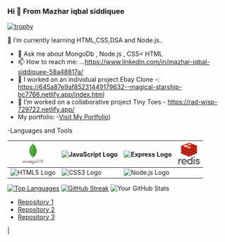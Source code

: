 ### Hi 👋 From Mazhar iqbal siddiquee
[![trophy](https://github-profile-trophy.vercel.app/?username=mazhariqbasiddiquee)](https://github.com/ryo-ma/github-profile-trophy)













 🌱 I’m currently learning HTML,CSS,DSA  and Node.js..
- 💬 Ask me about MongoDb , Node.js , CSS< HTML
- 📫 How to reach me: ...https://www.linkedin.com/in/mazhar-iqbal-siddiquee-58a48817a/
- 🔭 I worked on an individual project Ebay Clone -: https://645a87e9af85231449179632--magical-starship-bc7766.netlify.app/index.html
- 🤝 I’m worked on a collaborative project Tiny Toes - https://rad-wisp-729722.netlify.app/
- My portfolio: -[Visit My Portfolio](https://mazhariqbasiddiquee.github.io/))





-Languages and Tools

| <img src="https://raw.githubusercontent.com/devicons/devicon/master/icons/mongodb/mongodb-original-wordmark.svg" alt="MongoDB Logo" width="50" height="50"> | <img src="https://upload.wikimedia.org/wikipedia/commons/9/99/Unofficial_JavaScript_logo_2.svg" alt="JavaScript Logo" width="50" height="50"> | <img src="https://upload.wikimedia.org/wikipedia/commons/6/64/Expressjs.png" alt="Express Logo" width="50" height="50"> | <img src="https://raw.githubusercontent.com/devicons/devicon/master/icons/redis/redis-original-wordmark.svg" alt="Redis Logo" width="50" height="50"> |
|---|---|---|---|
| <img src="https://upload.wikimedia.org/wikipedia/commons/6/61/HTML5_logo_and_wordmark.svg" alt="HTML5 Logo" width="50" height="50"> | <img src="https://upload.wikimedia.org/wikipedia/commons/d/d5/CSS3_logo_and_wordmark.svg" alt="CSS3 Logo" width="50" height="50"> | <img src="https://upload.wikimedia.org/wikipedia/commons/d/d9/Node.js_logo.svg" alt="Node.js Logo" width="50" height="50"> | |


[![Top Languages](https://github-readme-stats.vercel.app/api/top-langs/?username=mazhariqbasiddiquee&layout=compact&langs_count=5)](https://github.com/mazhariqbasiddiquee)
[![GitHub Streak](https://github-readme-streak-stats.herokuapp.com/?user=mazhariqbasiddiquee)](https://github.com/mazhariqbasiddiquee)
![Your GitHub Stats](https://github-readme-stats.vercel.app/api?username=mazhariqbasiddiquee&show_icons=true&theme=radical)



- [Repository 1](https://github.com/mazhariqbasiddiquee/-swell-animal-1277)
- [Repository 2](https://github.com/mazhariqbasiddiquee/potent-voyage-8716)
- [Repository 3](https://github.com/mazhariqbasiddiquee/repository3)






 |







